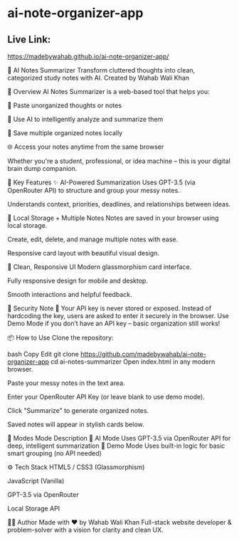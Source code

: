 # ai-note-organizer-app
## Live Link:
https://madebywahab.github.io/ai-note-organizer-app/

🧠 AI Notes Summarizer
Transform cluttered thoughts into clean, categorized study notes with AI.
Created by Wahab Wali Khan

🚀 Overview
AI Notes Summarizer is a web-based tool that helps you:

📝 Paste unorganized thoughts or notes

🤖 Use AI to intelligently analyze and summarize them

📂 Save multiple organized notes locally

🌐 Access your notes anytime from the same browser

Whether you're a student, professional, or idea machine – this is your digital brain dump companion.

🔑 Key Features
✨ AI-Powered Summarization
Uses GPT-3.5 (via OpenRouter API) to structure and group your messy notes.

Understands context, priorities, deadlines, and relationships between ideas.

💾 Local Storage + Multiple Notes
Notes are saved in your browser using local storage.

Create, edit, delete, and manage multiple notes with ease.

Responsive card layout with beautiful visual design.

🎨 Clean, Responsive UI
Modern glassmorphism card interface.

Fully responsive design for mobile and desktop.

Smooth interactions and helpful feedback.

🔐 Security Note
🚨 Your API key is never stored or exposed.
Instead of hardcoding the key, users are asked to enter it securely in the browser.
Use Demo Mode if you don’t have an API key – basic organization still works!

📦 How to Use
Clone the repository:

bash
Copy
Edit
git clone https://github.com/madebywahab/ai-note-organizer-app
cd ai-notes-summarizer
Open index.html in any modern browser.

Paste your messy notes in the text area.

Enter your OpenRouter API Key (or leave blank to use demo mode).

Click "Summarize" to generate organized notes.

Saved notes will appear in stylish cards below.

🧪 Modes
Mode	Description
🧠 AI Mode	Uses GPT-3.5 via OpenRouter API for deep, intelligent summarization
🧪 Demo Mode	Uses built-in logic for basic smart grouping (no API needed)

⚙️ Tech Stack
HTML5 / CSS3 (Glassmorphism)

JavaScript (Vanilla)

GPT-3.5 via OpenRouter

Local Storage API

🧑‍💻 Author
Made with ❤️ by Wahab Wali Khan
Full-stack website developer & problem-solver with a vision for clarity and clean UX.
